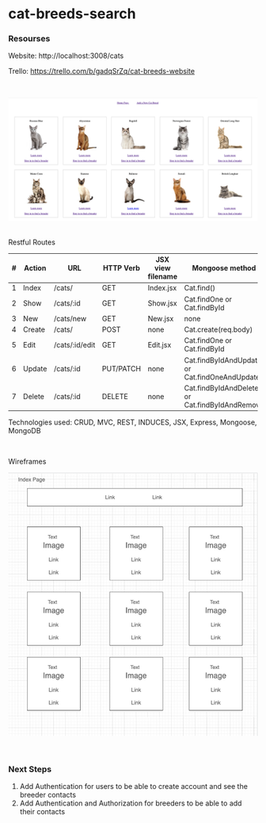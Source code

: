 # cat-breeds-search


### Resourses ###

Website: http://localhost:3008/cats

Trello: https://trello.com/b/gadqSrZq/cat-breeds-website

<br> 

![image](public/Cats_Index_Page.png)

<br>
Restful Routes

|#| Action | URL | HTTP Verb| JSX view filename| Mongoose method |
|-|-|-|-|-|-|
| 1 | Index |/cats/| GET | Index.jsx | Cat.find() |
| 2 | Show | /cats/:id | GET | Show.jsx | Cat.findOne or Cat.findById |
| 3 | New | /cats/new | GET | New.jsx | none |
| 4 | Create | /cats/ | POST | none | Cat.create(req.body) |
| 5 | Edit | /cats/:id/edit | GET | Edit.jsx | Cat.findOne or Cat.findById |
| 6 | Update | /cats/:id | PUT/PATCH | none | Cat.findByIdAndUpdate or Cat.findOneAndUpdate|
| 7 | Delete | /cats/:id | DELETE  | none | Cat.findByIdAndDelete or Cat.findByIdAndRemove|

Technologies used: CRUD, MVC, REST, INDUCES, JSX, Express, Mongoose, MongoDB

<br>

Wireframes

![image](public/Cats_Index_Page2.png)

<br>

### Next Steps ###

1. Add Authentication for users to be able to create account and see the breeder contacts 
2. Add Authentication and Authorization for breeders to be able to add their contacts  